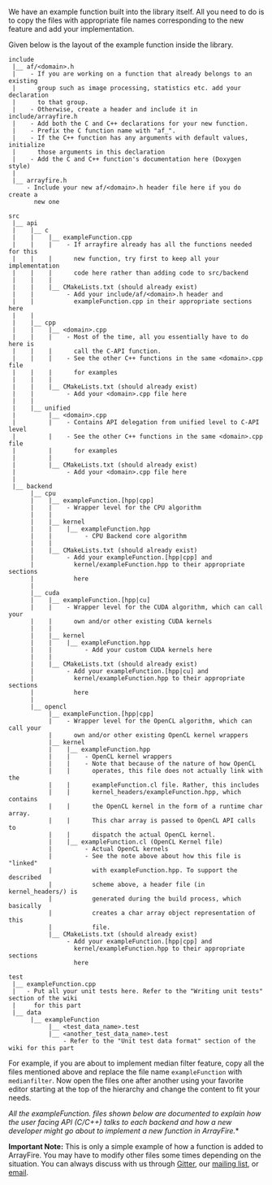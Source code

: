 We have an example function built into the library itself. All you need to do is to copy the files with appropriate file names corresponding to the new feature and add your implementation.

Given below is the layout of the example function inside the library.

    include
     |__ af/<domain>.h
     |    - If you are working on a function that already belongs to an existing
     |      group such as image processing, statistics etc. add your declaration
     |      to that group.
     |    - Otherwise, create a header and include it in include/arrayfire.h
     |    - Add both the C and C++ declarations for your new function.
     |    - Prefix the C function name with "af_".
     |    - If the C++ function has any arguments with default values, initialize
     |      those arguments in this declaration
     |    - Add the C and C++ function's documentation here (Doxygen style)
     |
     |__ arrayfire.h
         - Include your new af/<domain>.h header file here if you do create a
           new one

    src
     |__ api
     |    |__ c
     |    |    |__ exampleFunction.cpp
     |    |    |    - If arrayfire already has all the functions needed for this
     |    |    |      new function, try first to keep all your implementation
     |    |    |      code here rather than adding code to src/backend
     |    |    |
     |    |    |__ CMakeLists.txt (should already exist)
     |    |         - Add your include/af/<domain>.h header and
     |    |           exampleFunction.cpp in their appropriate sections here
     |    |
     |    |__ cpp
     |    |    |__ <domain>.cpp
     |    |    |    - Most of the time, all you essentially have to do here is
     |    |    |      call the C-API function.
     |    |    |    - See the other C++ functions in the same <domain>.cpp file
     |    |    |      for examples
     |    |    |
     |    |    |__ CMakeLists.txt (should already exist)
     |    |         - Add your <domain>.cpp file here
     |    |
     |    |__ unified
     |         |__ <domain>.cpp
     |         |    - Contains API delegation from unified level to C-API level
     |         |    - See the other C++ functions in the same <domain>.cpp file
     |         |      for examples
     |         |
     |         |__ CMakeLists.txt (should already exist)
     |              - Add your <domain>.cpp file here
     |
     |__ backend
          |__ cpu
          |    |__ exampleFunction.[hpp|cpp]
          |    |    - Wrapper level for the CPU algorithm
          |    |
          |    |__ kernel
          |    |    |__ exampleFunction.hpp
          |    |         - CPU Backend core algorithm
          |    |
          |    |__ CMakeLists.txt (should already exist)
          |         - Add your exampleFunction.[hpp|cpp] and
          |           kernel/exampleFunction.hpp to their appropriate sections
          |           here
          |
          |__ cuda
          |    |__ exampleFunction.[hpp|cu]
          |    |    - Wrapper level for the CUDA algorithm, which can call your
          |    |      own and/or other existing CUDA kernels
          |    |
          |    |__ kernel
          |    |    |__ exampleFunction.hpp
          |    |         - Add your custom CUDA kernels here
          |    |
          |    |__ CMakeLists.txt (should already exist)
          |         - Add your exampleFunction.[hpp|cu] and
          |           kernel/exampleFunction.hpp to their appropriate sections
          |           here
          |
          |__ opencl
               |__ exampleFunction.[hpp|cpp]
               |    - Wrapper level for the OpenCL algorithm, which can call your
               |      own and/or other existing OpenCL kernel wrappers
               |__ kernel
               |    |__ exampleFunction.hpp
               |    |    - OpenCL kernel wrappers
               |    |    - Note that because of the nature of how OpenCL
               |    |      operates, this file does not actually link with the
               |    |      exampleFunction.cl file. Rather, this includes
               |    |      kernel_headers/exampleFunction.hpp, which contains
               |    |      the OpenCL kernel in the form of a runtime char array.
               |    |      This char array is passed to OpenCL API calls to
               |    |      dispatch the actual OpenCL kernel.
               |    |__ exampleFunction.cl (OpenCL Kernel file)
               |         - Actual OpenCL kernels
               |         - See the note above about how this file is "linked"
               |           with exampleFunction.hpp. To support the described
               |           scheme above, a header file (in kernel_headers/) is
               |           generated during the build process, which basically
               |           creates a char array object representation of this
               |           file.
               |__ CMakeLists.txt (should already exist)
                    - Add your exampleFunction.[hpp|cpp] and
                      kernel/exampleFunction.hpp to their appropriate sections
                      here

    test
     |__ exampleFunction.cpp
     |   - Put all your unit tests here. Refer to the "Writing unit tests" section of the wiki                    
     |     for this part
     |__ data
          |__ exampleFunction
               |__ <test_data_name>.test
               |__ <another_test_data_name>.test
                   - Refer to the "Unit test data format" section of the wiki for this part 

For example, if you are about to implement median filter feature, copy all the files mentioned above and replace the file name `exampleFunction` with `medianfilter`. Now open the files one after another using your favorite editor starting at the top of the hierarchy and change the content to fit your needs.

**All the exampleFunction.* files shown below are documented to explain how the user facing API (C/C++) talks to each backend and how a new developer might go about to implement a new function in ArrayFire.**

**Important Note:** This is only a simple example of how a function is added to ArrayFire. You may have to modify other files some times depending on the situation. You can always discuss with us through [Gitter](https://gitter.im/arrayfire/arrayfire), our [mailing list](https://groups.google.com/forum/#!forum/arrayfire-users), or [email](mailto:technical@arrayfire.com).

